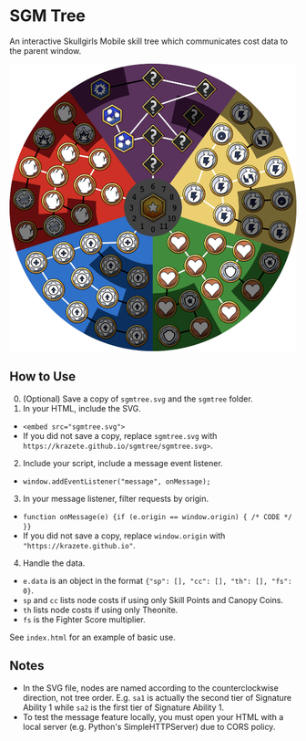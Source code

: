 # SGM Tree

An interactive Skullgirls Mobile skill tree which communicates cost data to the parent window.

![preview](preview.png)

## How to Use

0. (Optional) Save a copy of `sgmtree.svg` and the `sgmtree` folder.
1. In your HTML, include the SVG.
  - `<embed src="sgmtree.svg">`
  - If you did not save a copy, replace `sgmtree.svg` with `https://krazete.github.io/sgmtree/sgmtree.svg>`.
2. Include your script, include a message event listener.
  - `window.addEventListener("message", onMessage);`
3. In your message listener, filter requests by origin.
  - `function onMessage(e) {if (e.origin == window.origin) { /* CODE */ }}`
  - If you did not save a copy, replace `window.origin` with `"https://krazete.github.io"`.
4. Handle the data.
  - `e.data` is an object in the format `{"sp": [], "cc": [], "th": [], "fs": 0}`.
  - `sp` and `cc` lists node costs if using only Skill Points and Canopy Coins.
  - `th` lists node costs if using only Theonite.
  - `fs` is the Fighter Score multiplier.

See `index.html` for an example of basic use.

## Notes

- In the SVG file, nodes are named according to the counterclockwise direction, not tree order. E.g. `sa1` is actually the second tier of Signature Ability 1 while `sa2` is the first tier of Signature Ability 1.
- To test the message feature locally, you must open your HTML with a local server (e.g. Python's SimpleHTTPServer) due to CORS policy.